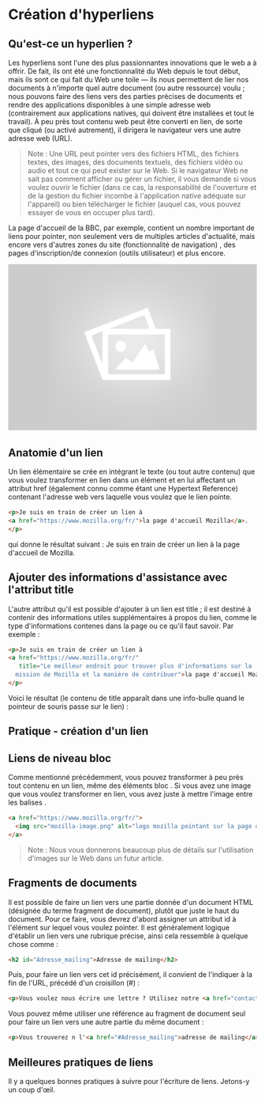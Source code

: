 # Création d'hyperliens

## Qu'est-ce un hyperlien ?

Les hyperliens sont l'une des plus passionnantes innovations que le web a à offrir. De fait, ils ont été une fonctionnalité du Web depuis le tout début, mais ils sont ce qui fait du Web une toile — ils nous permettent de lier nos documents à n'importe quel autre document (ou autre ressource) voulu ; nous pouvons faire des liens vers des parties précises de documents et rendre des applications disponibles à une simple adresse web (contrairement aux applications natives, qui doivent être installées et tout le travail). À peu près tout contenu web peut être converti en lien, de sorte que cliqué (ou activé autrement), il dirigera le navigateur vers une autre adresse web (URL).

> Note : Une URL peut pointer vers des fichiers HTML, des fichiers textes, des images, des documents textuels, des fichiers vidéo ou audio et tout ce qui peut exister sur le Web. Si le navigateur Web ne sait pas comment afficher ou gérer un fichier, il vous demande si vous voulez ouvrir le fichier (dans ce cas, la responsabilité de l'ouverture et de la gestion du fichier incombe à l'application native adéquate sur l'appareil) ou bien télécharger le fichier (auquel cas, vous pouvez essayer de vous en occuper plus tard).

La page d'accueil de la BBC, par exemple, contient un nombre important de liens pour pointer, non seulement vers de multiples articles d'actualité, mais encore vers d'autres zones du site (fonctionnalité de navigation) , des pages d'inscription/de connexion (outils utilisateur) et plus encore.

![Exemple pages avec des liens](../images/image.png)

## Anatomie d'un lien

Un lien élémentaire se crée en intégrant le texte (ou tout autre contenu) que vous voulez transformer en lien dans un élément <a> et en lui affectant un attribut href (également connu comme étant une Hypertext Reference) contenant l'adresse web vers laquelle vous voulez que le lien pointe.

````html
<p>Je suis en train de créer un lien à
<a href="https://www.mozilla.org/fr/">la page d'accueil Mozilla</a>.
</p>
````

qui donne le résultat suivant : Je suis en train de créer un lien à la page d'accueil de Mozilla.

## Ajouter des informations d'assistance avec l'attribut title

L'autre attribut qu'il est possible d'ajouter à un lien est title ; il est destiné à contenir des informations utiles supplémentaires à propos du lien, comme le type d'informations contenes dans la page ou ce qu'il faut savoir. Par exemple :

````html
<p>Je suis en train de créer un lien à
<a href="https://www.mozilla.org/fr/"
   title="Le meilleur endroit pour trouver plus d'informations sur la
  mission de Mozilla et la manière de contribuer">la page d'accueil Mozilla</a>.
</p>
````

Voici le résultat (le contenu de title apparaît dans une info-bulle quand le pointeur de souris passe sur le lien) :

## Pratique - création d'un lien

## Liens de niveau bloc

Comme mentionné précédemment, vous pouvez transformer à peu près tout contenu en un lien, même des éléments bloc . Si vous avez une image que vous voulez transformer en lien, vous avez juste à mettre l'image entre les balises <a></a>.

````html
<a href="https://www.mozilla.org/fr/">
  <img src="mozilla-image.png" alt="logo mozilla pointant sur la page d'accueil mozilla">
</a>
````

> Note : Nous vous donnerons beaucoup plus de détails sur l'utilisation d'images sur le Web dans un futur article.


## Fragments de documents

Il est possible de faire un lien vers une partie donnée d'un document HTML (désignée du terme fragment de document), plutôt que juste le haut du document. Pour ce faire, vous devrez d'abord assigner un attribut id à l'élément sur lequel vous voulez pointer. Il est généralement logique d'établir un lien vers une rubrique précise, ainsi cela ressemble à quelque chose comme :

````html
<h2 id="Adresse_mailing">Adresse de mailing</h2>
````

Puis, pour faire un lien vers cet id précisément, il convient de l'indiquer à la fin de l'URL, précédé d'un croisillon (#) :

````html
<p>Vous voulez nous écrire une lettre ? Utilisez notre <a href="contacts.html#Adresse_mailing">adresse de contact</a>.</p>
````

Vous pouvez même utiliser une référence au fragment de document seul pour faire un lien vers une autre partie du même document :

````html
<p>Vous trouverez n l'<a href="#Adresse_mailing">adresse de mailing</a> de notre société au
````

## Meilleures pratiques de liens

Il y a quelques bonnes pratiques à suivre pour l'écriture de liens. Jetons-y un coup d'œil.